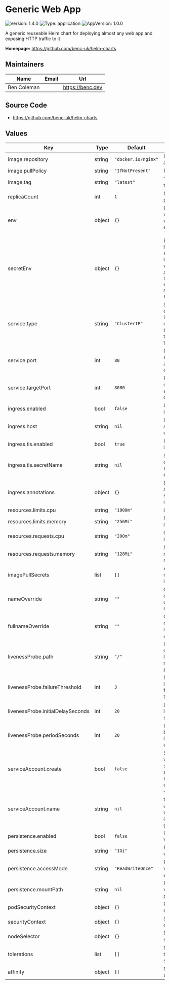 # Generic Web App

![Version: 1.4.0](https://img.shields.io/badge/Version-1.4.0-informational?style=flat-square) ![Type: application](https://img.shields.io/badge/Type-application-informational?style=flat-square) ![AppVersion: 1.0.0](https://img.shields.io/badge/AppVersion-1.0.0-informational?style=flat-square)

A generic reuseable Helm chart for deploying almost any web app and exposing HTTP traffic to it

**Homepage:** <https://github.com/benc-uk/helm-charts>

## Maintainers

| Name        | Email | Url              |
| ----------- | ----- | ---------------- |
| Ben Coleman |       | https://benc.dev |

## Source Code

- <https://github.com/benc-uk/helm-charts>

## Values

| Key                               | Type   | Default             | Description                                                                                                              |
| --------------------------------- | ------ | ------------------- | ------------------------------------------------------------------------------------------------------------------------ |
| image.repository                  | string | `"docker.io/nginx"` | Image registry and repo                                                                                                  |
| image.pullPolicy                  | string | `"IfNotPresent"`    | Pull policy                                                                                                              |
| image.tag                         | string | `"latest"`          | Tag of image to use                                                                                                      |
| replicaCount                      | int    | `1`                 | Number of pod replicas                                                                                                   |
| env                               | object | `{}`                | Environmental vars, key value pairs, e.g. `MY_VAR: 'value 123'`                                                          |
| secretEnv                         | object | `{}`                | Environmental held in secrets, the key is env variable name and `secretName` and `secretKey` reference the secret to use |
| service.type                      | string | `"ClusterIP"`       | Service type, change to LoadBalancer or NodePort to expose traffic outside the cluster                                   |
| service.port                      | int    | `80`                | Port the service accepts traffic on                                                                                      |
| service.targetPort                | int    | `8080`              | Port the container accepts traffic on                                                                                    |
| ingress.enabled                   | bool   | `false`             | Use an ingress or not                                                                                                    |
| ingress.host                      | string | `nil`               | Ingress host _must_ be set if enabled                                                                                    |
| ingress.tls.enabled               | bool   | `true`              | Use TLS on ingress                                                                                                       |
| ingress.tls.secretName            | string | `nil`               | Secret holding cert _must_ be set if TLS enabled                                                                         |
| ingress.annotations               | object | `{}`                | Extra annotations to set on the ingress                                                                                  |
| resources.limits.cpu              | string | `"1000m"`           | CPU hard limit                                                                                                           |
| resources.limits.memory           | string | `"256Mi"`           | Memory hard limit                                                                                                        |
| resources.requests.cpu            | string | `"200m"`            | CPU resource request                                                                                                     |
| resources.requests.memory         | string | `"128Mi"`           | Memory resource request                                                                                                  |
| imagePullSecrets                  | list   | `[]`                | Any secrets needed to pull image                                                                                         |
| nameOverride                      | string | `""`                | Override the chart name used for this release                                                                            |
| fullnameOverride                  | string | `""`                | Override full release name, normally autogenerated                                                                       |
| livenessProbe.path                | string | `"/"`               | URL path checked by liveness & readiness probes                                                                          |
| livenessProbe.failureThreshold    | int    | `3`                 | Number of liveness probe failures to tolerate                                                                            |
| livenessProbe.initialDelaySeconds | int    | `20`                | Delay before liveness probe starts                                                                                       |
| livenessProbe.periodSeconds       | int    | `20`                | Interval between liveness probe checks                                                                                   |
| serviceAccount.create             | bool   | `false`             | Specifies whether a service account should be created                                                                    |
| serviceAccount.name               | string | `nil`               | The name of the service account to use. If not set a name is generated                                                   |
| persistence.enabled               | bool   | `false`             | Use persistent volume                                                                                                    |
| persistence.size                  | string | `"1Gi"`             | Persistent volume size                                                                                                   |
| persistence.accessMode            | string | `"ReadWriteOnce"`   | Persistent volume access mode                                                                                            |
| persistence.mountPath             | string | `nil`               | Persistent volume mount path                                                                                             |
| podSecurityContext                | object | `{}`                | Pod security context spec                                                                                                |
| securityContext                   | object | `{}`                | Security context spec                                                                                                    |
| nodeSelector                      | object | `{}`                | Node selector spec                                                                                                       |
| tolerations                       | list   | `[]`                | Node tolerations spec                                                                                                    |
| affinity                          | object | `{}`                | Node affinity spec                                                                                                       |
